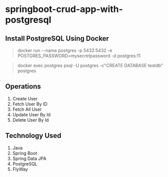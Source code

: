 # springboot-crud-app-with-postgresql

Install PostgreSQL Using Docker
--------------------------------
>docker run --name postgres -p 5432:5432 -e POSTGRES_PASSWORD=mysecretpassword -d postgres:11

>docker exec postgres psql -U postgres -c"CREATE DATABASE testdb" postgres

Operations
----------
1. Create User
2. Fetch User By ID
3. Fetch All User
4. Update User By Id
5. Delete User By Id

Technology Used
---------------
1. Java
2. Spring Boot
3. Spring Data JPA
4. PostgreSQL
5. FlyWay
